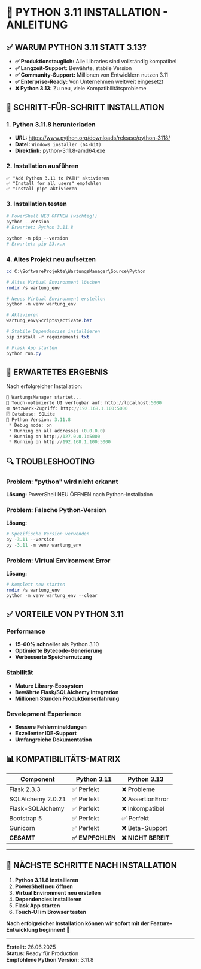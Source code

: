 # 🐍 PYTHON 3.11 INSTALLATION - ANLEITUNG

## ✅ **WARUM PYTHON 3.11 STATT 3.13?**

- **✅ Produktionstauglich:** Alle Libraries sind vollständig kompatibel
- **✅ Langzeit-Support:** Bewährte, stabile Version  
- **✅ Community-Support:** Millionen von Entwicklern nutzen 3.11
- **✅ Enterprise-Ready:** Von Unternehmen weltweit eingesetzt
- **❌ Python 3.13:** Zu neu, viele Kompatibilitätsprobleme

## 🔧 **SCHRITT-FÜR-SCHRITT INSTALLATION**

### **1. Python 3.11.8 herunterladen**
- **URL:** https://www.python.org/downloads/release/python-3118/
- **Datei:** `Windows installer (64-bit)` 
- **Direktlink:** python-3.11.8-amd64.exe

### **2. Installation ausführen**
```
✅ "Add Python 3.11 to PATH" aktivieren
✅ "Install for all users" empfohlen  
✅ "Install pip" aktivieren
```

### **3. Installation testen**
```powershell
# PowerShell NEU ÖFFNEN (wichtig!)
python --version
# Erwartet: Python 3.11.8

python -m pip --version  
# Erwartet: pip 23.x.x
```

### **4. Altes Projekt neu aufsetzen**
```powershell
cd C:\SoftwareProjekte\WartungsManager\Source\Python

# Altes Virtual Environment löschen
rmdir /s wartung_env

# Neues Virtual Environment erstellen
python -m venv wartung_env

# Aktivieren
wartung_env\Scripts\activate.bat

# Stabile Dependencies installieren
pip install -r requirements.txt

# Flask App starten
python run.py
```

## 🎯 **ERWARTETES ERGEBNIS**

Nach erfolgreicher Installation:

```powershell
🔧 WartungsManager startet...
📱 Touch-optimierte UI verfügbar auf: http://localhost:5000
🌐 Netzwerk-Zugriff: http://192.168.1.100:5000
🗄️ Database: SQLite
🐍 Python Version: 3.11.8
 * Debug mode: on
 * Running on all addresses (0.0.0.0)
 * Running on http://127.0.0.1:5000
 * Running on http://192.168.1.100:5000
```

## 🔍 **TROUBLESHOOTING**

### Problem: "python" wird nicht erkannt
**Lösung:** PowerShell NEU ÖFFNEN nach Python-Installation

### Problem: Falsche Python-Version
**Lösung:** 
```powershell
# Spezifische Version verwenden
py -3.11 --version
py -3.11 -m venv wartung_env
```

### Problem: Virtual Environment Error
**Lösung:**
```powershell
# Komplett neu starten
rmdir /s wartung_env
python -m venv wartung_env --clear
```

## ✅ **VORTEILE VON PYTHON 3.11**

### **Performance**
- **15-60% schneller** als Python 3.10
- **Optimierte Bytecode-Generierung**
- **Verbesserte Speichernutzung**

### **Stabilität**  
- **Mature Library-Ecosystem**
- **Bewährte Flask/SQLAlchemy Integration**
- **Millionen Stunden Produktionserfahrung**

### **Development Experience**
- **Bessere Fehlermineldungen**
- **Exzellenter IDE-Support** 
- **Umfangreiche Dokumentation**

## 📊 **KOMPATIBILITÄTS-MATRIX**

| Component | Python 3.11 | Python 3.13 |
|-----------|--------------|--------------|
| Flask 2.3.3 | ✅ Perfekt | ❌ Probleme |
| SQLAlchemy 2.0.21 | ✅ Perfekt | ❌ AssertionError |
| Flask-SQLAlchemy | ✅ Perfekt | ❌ Inkompatibel |
| Bootstrap 5 | ✅ Perfekt | ✅ Perfekt |
| Gunicorn | ✅ Perfekt | ❌ Beta-Support |
| **GESAMT** | **✅ EMPFOHLEN** | **❌ NICHT BEREIT** |

---

## 🚀 **NÄCHSTE SCHRITTE NACH INSTALLATION**

1. **Python 3.11.8 installieren** 
2. **PowerShell neu öffnen**
3. **Virtual Environment neu erstellen**
4. **Dependencies installieren**
5. **Flask App starten**
6. **Touch-UI im Browser testen**

**Nach erfolgreicher Installation können wir sofort mit der Feature-Entwicklung beginnen!** 🎯

---
**Erstellt:** 26.06.2025  
**Status:** Ready für Production  
**Empfohlene Python Version:** 3.11.8
